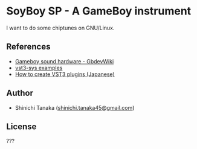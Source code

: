 # SoyBoy SP - A GameBoy instrument

I want to do some chiptunes on GNU/Linux.

## References

- [Gameboy sound hardware - GbdevWiki](https://gbdev.gg8.se/wiki/articles/Gameboy_sound_hardware)
- [vst3-sys examples](https://github.com/RustAudio/vst3-sys/tree/master/examples)
- [How to create VST3 plugins (Japanese)](https://vstcpp.wpblog.jp/?page_id=1316)

## Author

- Shinichi Tanaka (<shinichi.tanaka45@gmail.com>)

## License

???
